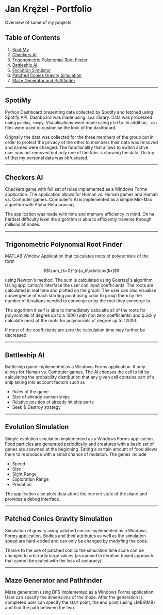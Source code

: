 # Jan Krężel - Portfolio

Overview of some of my projects.

## Table of Contents
1. [SpotiMy](#spotimy)
1. [Checkers AI](#checkers-ai)
1. [Trigonometric Polynomial Root Finder](#trigonometric-polynomial-root-finder)
1. [Battleship AI](#battleship-ai)
1. [Evolution Simulator](#evolution-simulation)
1. [Patched Conics Gravity Simulation](#patched-conics-gravity-simulation)
1. [Maze Generator and Pathfinder](#maze-generator-and-pathfinder)

---
## SpotiMy
Python Dashboard presenting data collected by Spotify and fetched using Spotify API. Dashboard was made using ```dash``` library. Data was processed using ```pandas```, ```numpy```. Visualisations were made using ```plotly```. In addition, ```.css``` files were used to customise the look of the dashboard.

Orignally the data was collected for the three members of the group but in order to protect the privacy of the other to members their data was removed and names were changed. The functionality that allows to switch active user was not removed but only one of the tabs is showing the data.
On top of that my personal data was obfuscated.

---
## Checkers AI
Checkers game with full set of rules implemented as a Windows Forms application. The application allows for Human vs. Human games and Human vs. Computer games. Computer's AI is implemented as a simple Min-Max algorithm with Alpha-Beta pruning.

The application was made with time and memory efficiency in mind. On he hardest difficulty level the algorithm is able to efficiently traverse through millions of nodes.

---
## Trigonometric Polynomial Root Finder
MATLAB Window Application that calculates roots of polynomials of the form

$$\sum_{k=0}^{n}a_k\cdot\cos(kx)$$

using Newton's method. The sum is calculated using Goertzel's algorithm. Using application's interface the user can input coefficients. The roots are calculated in real time and plotted on the graph. The user can also visualise convergence of each starting point using color to group them by the number of iterations needed to converge or by the root they converge to. 

The algorithm it self is able to immediately calcualte all of the roots for polynomials of degree up to a 1000 (with non zero coefficients) and quickly calculate most of the roots for polynomials of degree up to 12000.

If most of the coefficients are zero the calculation time may further be decreased.

---
## Battleship AI
Battleship game implemented as a Windows Forms application. It only allows for Human vs. Computer games. The AI chooses the cell to hit by calculating the probability distribution that any given cell contains part of a ship taking into account factors such as

- Rules of the game
- Size of already sunken ships
- Relative position of already hit ship parts
- Seek & Destroy strategy

---
## Evolution Simulation
Simple evolution simulation implemented as a Windows Forms application. Food particles are generated periodically and creatures with a basic set of genes are spawned at the beginning. Eating a certain amount of food allows them to reproduce with a small chance of mutation. The genes include

- Speed
- Size
- Sight Range
- Exploration Range
- Predation

The application also plots data about the current state of the plane and provides a debug interface.

---
## Patched Conics Gravity Simulation
Simulation of gravity using patched conics implemented as a Windows Forms application. Bodies and their attributes as well as the simulation speed are hard-coded and can only be changed by modyfing the code. 

Thanks to the use of patched conics the simulation time scale can be changed to arbitrarily large values (as oposed to iteration based approach that cannot be scaled with the loss of accuracy).

---
## Maze Generator and Pathfinder
Maze generation using DFS implemented as a Windows Forms application.
User can specify the dimensions of the maze. After the generation is completed user can specify the start point, the end point (using LMB/RMB) and find the path between the two.